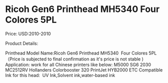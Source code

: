 # Ricoh Gen6 Printhead MH5340  Four Colores 5PL

Price: USD:2010-2010

Product Details:

Printhead Model Name:Ricoh Gen6 Printhead MH5340  Four Colores 5PL
（Price is subjected to final confirmation as it's price is not stable )
Application: work for all Chinese printers like below:
M5000
SG6 2030
MC2512RV
Hollanders Colorbooster 320
PrintJet HYB2000 ETC
Compatible Ink for this head:  UV Ink,Solvent ink,water-based ink